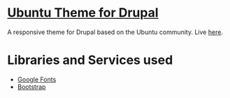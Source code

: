 [Ubuntu Theme for Drupal](128.199.195.67)
=======================
A responsive theme for Drupal based on the Ubuntu community. Live [here](128.199.195.67).

Libraries and Services used
===========================
* [Google Fonts](https://www.google.com/fonts)
* [Bootstrap](http://getbootstrap.com/)

